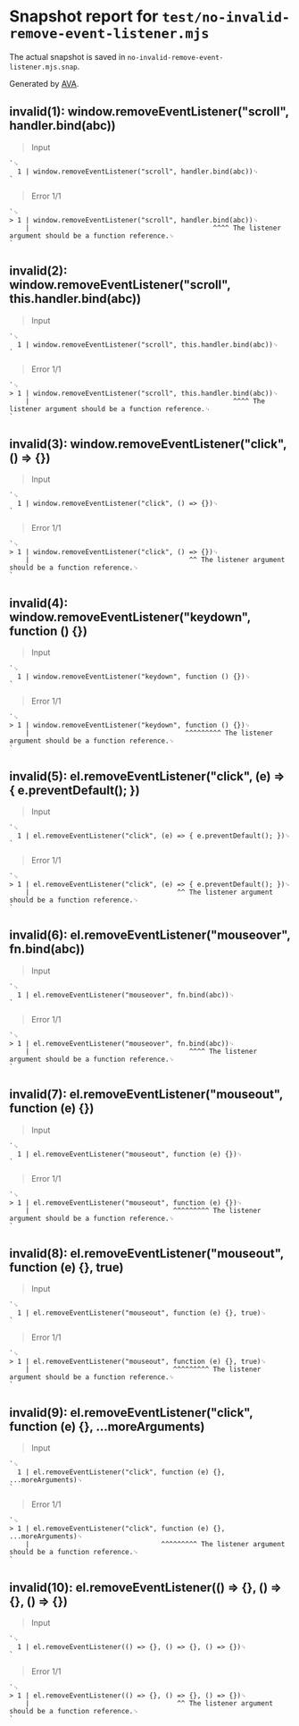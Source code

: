 # Snapshot report for `test/no-invalid-remove-event-listener.mjs`

The actual snapshot is saved in `no-invalid-remove-event-listener.mjs.snap`.

Generated by [AVA](https://avajs.dev).

## invalid(1): window.removeEventListener("scroll", handler.bind(abc))

> Input

    `␊
      1 | window.removeEventListener("scroll", handler.bind(abc))␊
    `

> Error 1/1

    `␊
    > 1 | window.removeEventListener("scroll", handler.bind(abc))␊
        |                                              ^^^^ The listener argument should be a function reference.␊
    `

## invalid(2): window.removeEventListener("scroll", this.handler.bind(abc))

> Input

    `␊
      1 | window.removeEventListener("scroll", this.handler.bind(abc))␊
    `

> Error 1/1

    `␊
    > 1 | window.removeEventListener("scroll", this.handler.bind(abc))␊
        |                                                   ^^^^ The listener argument should be a function reference.␊
    `

## invalid(3): window.removeEventListener("click", () => {})

> Input

    `␊
      1 | window.removeEventListener("click", () => {})␊
    `

> Error 1/1

    `␊
    > 1 | window.removeEventListener("click", () => {})␊
        |                                        ^^ The listener argument should be a function reference.␊
    `

## invalid(4): window.removeEventListener("keydown", function () {})

> Input

    `␊
      1 | window.removeEventListener("keydown", function () {})␊
    `

> Error 1/1

    `␊
    > 1 | window.removeEventListener("keydown", function () {})␊
        |                                       ^^^^^^^^^ The listener argument should be a function reference.␊
    `

## invalid(5): el.removeEventListener("click", (e) => { e.preventDefault(); })

> Input

    `␊
      1 | el.removeEventListener("click", (e) => { e.preventDefault(); })␊
    `

> Error 1/1

    `␊
    > 1 | el.removeEventListener("click", (e) => { e.preventDefault(); })␊
        |                                     ^^ The listener argument should be a function reference.␊
    `

## invalid(6): el.removeEventListener("mouseover", fn.bind(abc))

> Input

    `␊
      1 | el.removeEventListener("mouseover", fn.bind(abc))␊
    `

> Error 1/1

    `␊
    > 1 | el.removeEventListener("mouseover", fn.bind(abc))␊
        |                                        ^^^^ The listener argument should be a function reference.␊
    `

## invalid(7): el.removeEventListener("mouseout", function (e) {})

> Input

    `␊
      1 | el.removeEventListener("mouseout", function (e) {})␊
    `

> Error 1/1

    `␊
    > 1 | el.removeEventListener("mouseout", function (e) {})␊
        |                                    ^^^^^^^^^ The listener argument should be a function reference.␊
    `

## invalid(8): el.removeEventListener("mouseout", function (e) {}, true)

> Input

    `␊
      1 | el.removeEventListener("mouseout", function (e) {}, true)␊
    `

> Error 1/1

    `␊
    > 1 | el.removeEventListener("mouseout", function (e) {}, true)␊
        |                                    ^^^^^^^^^ The listener argument should be a function reference.␊
    `

## invalid(9): el.removeEventListener("click", function (e) {}, ...moreArguments)

> Input

    `␊
      1 | el.removeEventListener("click", function (e) {}, ...moreArguments)␊
    `

> Error 1/1

    `␊
    > 1 | el.removeEventListener("click", function (e) {}, ...moreArguments)␊
        |                                 ^^^^^^^^^ The listener argument should be a function reference.␊
    `

## invalid(10): el.removeEventListener(() => {}, () => {}, () => {})

> Input

    `␊
      1 | el.removeEventListener(() => {}, () => {}, () => {})␊
    `

> Error 1/1

    `␊
    > 1 | el.removeEventListener(() => {}, () => {}, () => {})␊
        |                                     ^^ The listener argument should be a function reference.␊
    `

